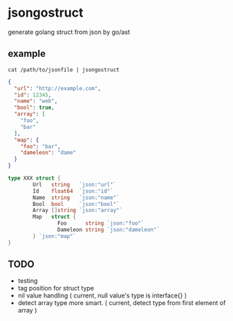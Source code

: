 # jsongostruct

generate golang struct from json by go/ast

## example

```
cat /path/to/jsonfile | jsongostruct
```

```json
{
  "url": "http://example.com",
  "id": 12345,
  "name": "web",
  "bool": true,
  "array": [
    "foo",
    "bar"
  ],
  "map": {
    "foo": "bar",
    "dameleon": "dame"
  }
}
```

```go
type XXX struct {
        Url   string   `json:"url"`
        Id    float64  `json:"id"`
        Name  string   `json:"name"`
        Bool  bool     `json:"bool"`
        Array []string `json:"array"`
        Map   struct {
                Foo      string `json:"foo"`
                Dameleon string `json:"dameleon"`
        } `json:"map"`
}
```

## TODO

* testing
* tag position for struct type
* nil value handling ( current, null value's type is interface{} )
* detect array type more smart. ( current, detect type from first element of array )
